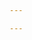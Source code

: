 ```yaml
---

---
```


<!-- Read this text, but delete it, before posting an issue:

DO NOT LINK TO PIRATED CONTENT. “Abandonware” is also pirated content.
DO NOT ASK ABOUT HOW TO OBTAIN PIRATED CONTENT.
DO NOT TALK ABOUT USING PIRATED CONTENT.
YOU *WILL* BE BANNED IF YOU IGNORE THIS WARNING.

Also, please bear in mind that there are infinitely many apps that do not work in touchHLE right now, so please don't open issues about broken apps unless one of these applies:

- You know that this specific version of the app worked in a previous version of touchHLE and you can reproduce this.
- The app is partially working (e.g. loaded up to the menu but the main game doesn't work). The fact that an app's splash screen (Default.png) shows up doesn't mean it's partially working.

If you haven't yet, please also read the CONTRIBUTING.md file.

-->
